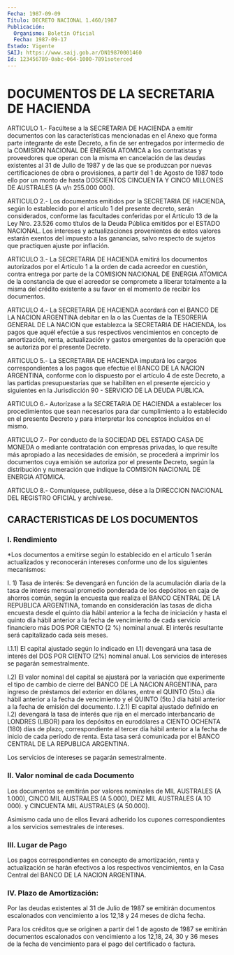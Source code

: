 ```yaml
---
Fecha: 1987-09-09
Título: DECRETO NACIONAL 1.460/1987
Publicación:
  Organismo: Boletín Oficial
  Fecha: 1987-09-17
Estado: Vigente
SAIJ: https://www.saij.gob.ar/DN19870001460
Id: 123456789-0abc-064-1000-7891soterced
---
```

# DOCUMENTOS DE LA SECRETARIA DE HACIENDA

<a id="1"></a>
ARTICULO  1.-  Facúltese  a  la  SECRETARIA  DE  HACIENDA  a emitir documentos  con  las  características  mencionadas  en el Anexo que forma  parte  integrante  de este Decreto, a fin de ser  entregados por intermedio de la COMISION  NACIONAL  DE  ENERGIA  ATOMICA a los contratistas  y  proveedores que operan con la misma en cancelación de las deudas existentes  al  31  de  Julio de 1987 y de las que se produzcan  por  nuevas certificaciones de  obra  o  provisiones,  a partir del 1 de Agosto  de  1987  todo  ello  por un monto de hasta DOSCIENTOS CINCUENTA Y CINCO MILLONES DE AUSTRALES  (A  v/n 255.000 000).

<a id="2"></a>
ARTICULO    2.-  Los  documentos  emitidos  por  la  SECRETARIA  DE HACIENDA, según  lo  establecido  por  el  artículo  1 del presente decreto,  serán  considerados,  conforme  las facultades conferidas por el Artículo 13 de la Ley Nro. 23.526 como  títulos  de la Deuda Pública    emitidos   por  el  ESTADO  NACIONAL.  Los  intereses  y actualizaciones provenientes  de  estos valores estarán exentos del impuesto a las ganancias, salvo respecto  de sujetos que practiquen ajuste por inflación.

<a id="3"></a>
ARTICULO  3.-  La  SECRETARIA  DE  HACIENDA  emitirá los documentos autorizados  por  el  Artículo  1  a la orden de cada  acreedor  en cuestión,  contra  entrega por parte de  la  COMISION  NACIONAL  DE ENERGIA ATOMICA de la  constancia  de que el acreedor se compromete a liberar totalmente a la misma del  crédito  existente  a su favor en el momento de recibir los documentos.

<a id="4"></a>
ARTICULO  4.- La SECRETARIA DE HACIENDA acordará con el BANCO DE LA NACION ARGENTINA  debitar  en  la  o  las  Cuentas  de la TESORERIA GENERAL DE LA NACION que establezca la SECRETARIA DE  HACIENDA, los pagos que aquél efectúe a sus respectivos vencimientos  en concepto de  amortización,  renta, actualización y gastos emergentes  de  la operación que se autoriza por el presente Decreto.

<a id="5"></a>
ARTICULO   5.-  La  SECRETARIA  DE  HACIENDA  imputará  los  cargos correspondientes  a  los  pagos  que  efectúe el BANCO DE LA NACION ARGENTINA, conforme con lo dispuesto por  el  artículo  4  de  este Decreto,  a  las  partidas  presupuestarias  que se habiliten en el presente ejercicio y siguientes en la Jurisdicción  90  -  SERVICIO DE LA DEUDA PUBLICA.

<a id="6"></a>
ARTICULO  6.-  Autorízase  a la SECRETARIA DE HACIENDA a establecer los procedimientos que sean  necesarios  para dar cumplimiento a lo establecido  en  el  presente  Decreto  y  para    interpretar  los conceptos incluídos en el mismo.

<a id="7"></a>
ARTICULO  7.- Por conducto de la SOCIEDAD DEL ESTADO CASA DE MONEDA o mediante  contratación  con empresas privadas, lo que resulte más apropiado a las necesidades  de  emisión,  se  procederá a imprimir los  documentos  cuya emisión se autoriza por el presente  Decreto, según  la  distribución   y  numeración  que  indique  la  COMISION NACIONAL DE ENERGIA ATOMICA.

<a id="8"></a>
ARTICULO  8.- Comuníquese, publíquese, dése a la DIRECCION NACIONAL DEL REGISTRO OFICIAL y archívese.

## CARACTERISTICAS DE LOS DOCUMENTOS

### I. Rendimiento

<a id="1"></a>
*Los  documentos  a  emitirse según lo establecido en el artículo 1 serán  actualizados y  reconocerán  intereses  conforme  uno de los siguientes mecanismos:

I.  1)  Tasa  de interés: Se devengará en función de la acumulación diaria de la tasa  de  interés  mensual  promedio  ponderada de los depósitos en caja de ahorros común, según la encuesta  que  realiza el BANCO CENTRAL DE LA REPUBLICA ARGENTINA, tomando en consideración  las  tasas  de  dicha  encuesta  desde el quinto día hábil  anterior  a  la  fecha de iniciación y hasta el  quinto  día hábil  anterior  a  la  fecha   de  vencimiento  de  cada  servicio financiero  más DOS POR CIENTO (2  %)  nominal  anual.  El  interés resultante será capitalizado cada seis meses.

I.1.1) El capital  ajustado según lo indicado en I.1) devengará una tasa  de  interés del  DOS  POR  CIENTO  (2%)  nominal  anual.  Los servicios de intereses se pagarán semestralmente.

I.2) El valor  nominal del capital se ajustará por la variación que experimente el tipo  de  cambio  de  cierre  del BANCO DE LA NACION ARGENTINA,  para  ingreso  de  préstamos del exterior  en  dólares, entre el QUINTO (5to.) día hábil anterior a la fecha de vencimiento y el QUINTO (5to.) día  hábil  anterior  a  la fecha de emisión del documento. I.2.1) El capital ajustado definido  en I.2) devengará  la  tasa de interés que rija en el mercado interbancario de LONDRES (LIBOR)  para  los  depósitos  en  eurodólares  a CIENTO OCHENTA  (180)  días  de plazo, correspondiente al tercer día hábil anterior a la fecha de  inicio  de cada período de renta. Esta tasa será comunicada por el BANCO CENTRAL  DE  LA  REPUBLICA  ARGENTINA.

Los servicios de intereses se pagarán semestralmente.

### II. Valor nominal de cada Documento

<a id="2"></a>
Los  documentos  se emitirán por valores nominales de MIL AUSTRALES (A 1.000), CINCO MIL  AUSTRALES (A 5.000), DIEZ MIL AUSTRALES (A 1O 000). y CINCUENTA MIL AUSTRALES (A 50.000).

Asimismo cada uno de ellos llevará adherido los cupones correspondientes  a  los    servicios   semestrales  de  intereses.

### III. Lugar de Pago

<a id="3"></a>
Los  pagos  correspondientes  en  concepto de amortización, renta y actualización se harán efectivos a  los  respectivos  vencimientos, en la Casa Central del BANCO DE LA NACION ARGENTINA.

### IV. Plazo de Amortización:

<a id="4"></a>
Por  las  deudas  existentes  al  31  de  Julio de 1987 se emitirán documentos escalonados con vencimiento a los  12,18  y  24 meses de dicha fecha.

Para los créditos que se originen a partir del 1 de agosto  de 1987 se  emitirán  documentos  escalonados  con vencimiento a los 12,18, 24,  30  y 36 meses de la fecha de vencimiento  para  el  pago  del certificado o factura.